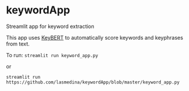 # keywordApp
Streamlit app for keyword extraction

This app uses [KeyBERT](https://github.com/MaartenGr/KeyBERT) to automatically score keywords and keyphrases from text.

To run:
`streamlit run keyword_app.py`

or 

`streamlit run https://github.com/lasmedina/keywordApp/blob/master/keyword_app.py`
